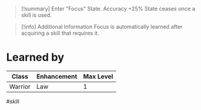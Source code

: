 >[!summary]
>Enter "Focus" State.
>Accuracy +25%
>State ceases once a skill is used.

>[!info] Additional Information
>Focus is automatically learned after
>acquiring a skill that requires it.
# Learned by
| Class   | Enhancement | Max Level |
| ------- | ----------- | --------- |
| Warrior | Law         | 1         |

#skill 